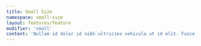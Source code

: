 ```yaml
---
title: Small Size
namespace: small-size
layout: features/feature
modifier: 'small'
content: 'Nullam id dolor id nibh ultricies vehicula ut id elit. Fusce dapibus, tellus ac cursus commodo, tortor mauris condimentum nibh, ut fermentum massa justo sit amet risus. Cras justo odio, dapibus ac facilisis in, egestas eget quam.'
---
```

